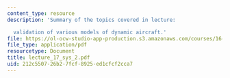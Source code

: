 ```yaml
---
content_type: resource
description: 'Summary of the topics covered in lecture:

  validation of various models of dynamic aircraft.'
file: https://ol-ocw-studio-app-production.s3.amazonaws.com/courses/16-333-aircraft-stability-and-control-fall-2004/212c550726b27fcf8925ed1cfcf2cca7_lecture_17_sys_2.pdf
file_type: application/pdf
resourcetype: Document
title: lecture_17_sys_2.pdf
uid: 212c5507-26b2-7fcf-8925-ed1cfcf2cca7
---
```

